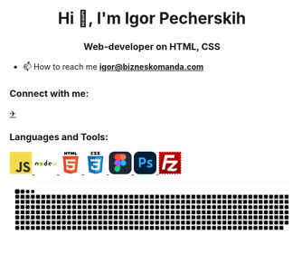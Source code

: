 <h1 align="center"> Hi 👋, I'm Igor Pecherskih</h1>
<h3 align="center">Web-developer on HTML, CSS</h3>

- 📫 How to reach me **igor@bizneskomanda.com**

<h3 align="left">Connect with me:</h3>
<p align="left">
  <a href="https://t.me/avengeroff" target="_blank">✈</a>
</p>

<h3 align="left">Languages and Tools:</h3>
<p align="left"><a href="https://developer.mozilla.org/en-US/docs/Web/JavaScript" target="_blank" rel="noreferrer"> <img src="https://raw.githubusercontent.com/devicons/devicon/master/icons/javascript/javascript-original.svg" alt="javascript" width="40" height="40"/> </a> 
<a href="https://nodejs.org" target="_blank" rel="noreferrer"> <img src="https://raw.githubusercontent.com/devicons/devicon/master/icons/nodejs/nodejs-original-wordmark.svg" alt="nodejs" width="40" height="40"/> </a> 
<a href="https://www.w3.org/html/" target="_blank" rel="noreferrer"> <img src="https://raw.githubusercontent.com/devicons/devicon/master/icons/html5/html5-original-wordmark.svg" alt="html5" width="40" height="40"/> </a> 
<a href="https://www.w3schools.com/css/" target="_blank" rel="noreferrer"> <img src="https://raw.githubusercontent.com/devicons/devicon/master/icons/css3/css3-original-wordmark.svg" alt="css3" width="40" height="40"/> </a>
<a href="https://www.figma.com/" target="_blank" rel="noreferrer"> <img src="https://raw.githubusercontent.com/Tsprnay/icons/b0ae39f0221824c30e8a216c9c9324f2d4dbb52e/icons/Figma-Dark.svg" alt="figma" width="40" height="40"/> </a>
<a href="https://www.photoshop.com/en" target="_blank" rel="noreferrer"> <img src="https://raw.githubusercontent.com/Tsprnay/icons/b0ae39f0221824c30e8a216c9c9324f2d4dbb52e/icons/Photoshop.svg" alt="photoshop" width="40" height="40"/> </a>  
<a href="https://filezilla-project.org"> <img src="https://raw.githubusercontent.com/Tsprnay/icons/b0ae39f0221824c30e8a216c9c9324f2d4dbb52e/icons/FileZilla_logo.svg" alt="filezilla" width="40" height="40"/> </a></p>


<img src="https://raw.githubusercontent.com/Tsprnay/Tsprnay/output/github-contribution-grid-snake-dark.svg" alt="figma" />
